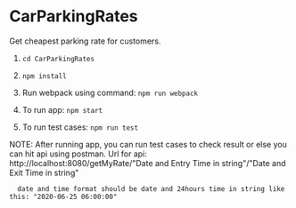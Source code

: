 # CarParkingRates
Get cheapest parking rate for customers.


1. `cd CarParkingRates`

2. `npm install`

3. Run webpack using command: `npm run webpack`

4. To run app: `npm start`

5. To run test cases: `npm run test`


NOTE: After running app, you can run test cases to check result or else you can hit api using postman. 
      Url for api: http://localhost:8080/getMyRate/"Date and Entry Time in string"/"Date and Exit Time in string"

      date and time format should be date and 24hours time in string like this: "2020-06-25 06:00:00"




